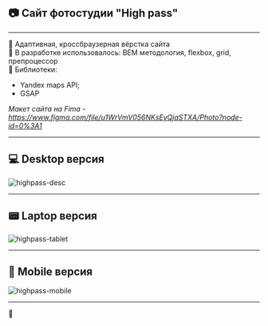 ## :camera: Сайт фотостудии "High pass"
---

:small_orange_diamond: Адаптивная, кроссбраузерная вёрстка сайта    
:small_orange_diamond: В разработке использовалось: BEM методология, flexbox, grid, препроцессор  
:small_orange_diamond: Библиотеки:
  - Yandex maps API;
  - GSAP

_Макет сайта на Fima - https://www.figma.com/file/u1WrVmV056NKsEyQjaSTXA/Photo?node-id=0%3A1_

---

## :computer: Desktop версия
![highpass-desc]()

---

## :pager: Laptop версия
![highpass-tablet]()

---

## :iphone: Mobile версия
![highpass-mobile]()   

---

:beers: